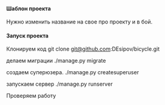 #### Шаблон проекта

Нужно изменить название на свое про проекту и в бой.



#### Запуск проекта
Клонируем код
git clone git@github.com:DEsipov/bicycle.git

делаем миграции
./manage.py migrate

создаем суперюзера.
./manage.py createsuperuser

запускаем сервер
./manage.py runserver

Проверяем работу




